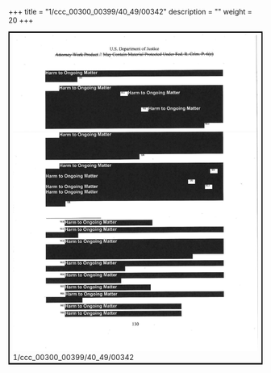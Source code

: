 +++
title = "1/ccc_00300_00399/40_49/00342"
description = ""
weight = 20
+++

<table style="border:2px solid black;max-width:800px;max-height:800px;" 
><tr><td>
<img class="center-fit-jpg"
src="/jpg_/jpg_mueller_report_searchable_342.jpg">
1/ccc_00300_00399/40_49/00342
</img></td></tr></table>
